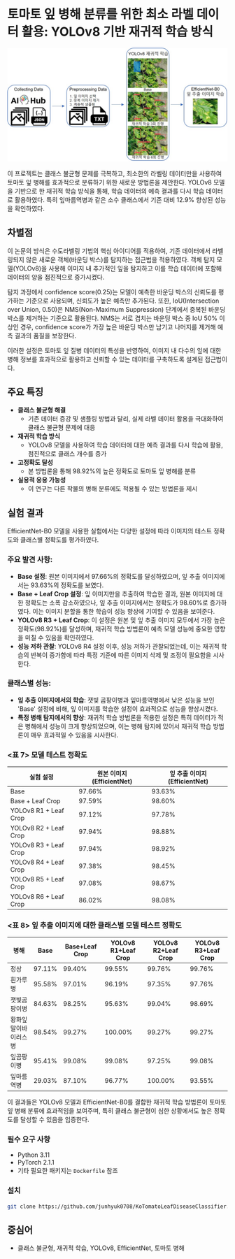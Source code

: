 # 토마토 잎 병해 분류를 위한 최소 라벨 데이터 활용: YOLOv8 기반 재귀적 학습 방식

![연구 프레임워크](그림4_연구프레임워크.jpg)

이 프로젝트는 클래스 불균형 문제를 극복하고, 최소한의 라벨링 데이터만을 사용하여 토마토 잎 병해를 효과적으로 분류하기 위한 새로운 방법론을 제안한다. YOLOv8 모델을 기반으로 한 재귀적 학습 방식을 통해, 학습 데이터의 예측 결과를 다시 학습 데이터로 활용하였다. 특히 잎마름역병과 같은 소수 클래스에서 기존 대비 12.9% 향상된 성능을 확인하였다.

## 차별점

이 논문의 방식은 수도라벨링 기법의 핵심 아이디어를 적용하여, 기존 데이터에서 라벨링되지 않은 새로운 객체(바운딩 박스)를 탐지하는 접근법을 적용하였다. 객체 탐지 모델(YOLOv8)을 사용해 이미지 내 추가적인 잎을 탐지하고 이를 학습 데이터에 포함해 데이터의 양을 점진적으로 증가시켰다.

탐지 과정에서 confidence score(0.25)는 모델이 예측한 바운딩 박스의 신뢰도를 평가하는 기준으로 사용되며, 신뢰도가 높은 예측만 추가된다. 또한, IoU(Intersection over Union, 0.50)은 NMS(Non-Maximum Suppression) 단계에서 중복된 바운딩 박스를 제거하는 기준으로 활용된다. NMS는 서로 겹치는 바운딩 박스 중 IoU 50% 이상인 경우, confidence score가 가장 높은 바운딩 박스만 남기고 나머지를 제거해 예측 결과의 품질을 보장한다.

이러한 설정은 토마토 잎 질병 데이터의 특성을 반영하여, 이미지 내 다수의 잎에 대한 병해 정보를 효과적으로 활용하고 신뢰할 수 있는 데이터를 구축하도록 설계된 접근법이다.

## 주요 특징

- **클래스 불균형 해결**
    -   기존 데이터 증강 및 샘플링 방법과 달리, 실제 라벨 데이터 활용을 극대화하여 클래스 불균형 문제에 대응
- **재귀적 학습 방식**
    -   YOLOv8 모델을 사용하여 학습 데이터에 대한 예측 결과를 다시 학습에 활용, 점진적으로 클래스 개수를 증가
- **고정확도 달성**
    -   본 방법론을 통해 98.92%의 높은 정확도로 토마토 잎 병해를 분류
- **실용적 응용 가능성**
    -   이 연구는 다른 작물의 병해 분류에도 적용될 수 있는 방법론을 제시

## 실험 결과

EfficientNet-B0 모델을 사용한 실험에서는 다양한 설정에 따라 이미지의 테스트 정확도와 클래스별 정확도를 평가하였다.

### 주요 발견 사항:
- **Base 설정**: 원본 이미지에서 97.66%의 정확도를 달성하였으며, 잎 추출 이미지에서는 93.63%의 정확도를 보였다.
- **Base + Leaf Crop 설정**: 잎 이미지만을 추출하여 학습한 결과, 원본 이미지에 대한 정확도는 소폭 감소하였으나, 잎 추출 이미지에서는 정확도가 98.60%로 증가하였다. 이는 이미지 분할을 통한 학습이 성능 향상에 기여할 수 있음을 보여준다.
- **YOLOv8 R3 + Leaf Crop**: 이 설정은 원본 및 잎 추출 이미지 모두에서 가장 높은 정확도(98.92%)를 달성하며, 재귀적 학습 방법론이 예측 모델 성능에 중요한 영향을 미칠 수 있음을 확인하였다.
- **성능 저하 관찰**: YOLOv8 R4 설정 이후, 성능 저하가 관찰되었는데, 이는 재귀적 학습의 반복이 증가함에 따라 특정 기준에 따른 이미지 삭제 및 조정이 필요함을 시사한다.

### 클래스별 성능:
- **잎 추출 이미지에서의 학습**: 잿빛 곰팡이병과 잎마름역병에서 낮은 성능을 보인 'Base' 설정에 비해, 잎 이미지를 학습한 설정이 효과적으로 성능을 향상시켰다.
- **특정 병해 탐지에서의 향상**: 재귀적 학습 방법론을 적용한 설정은 특히 데이터가 적은 병해에서 성능이 크게 향상되었으며, 이는 병해 탐지에 있어서 재귀적 학습 방법론이 매우 효과적일 수 있음을 시사한다.

### <표 7> 모델 테스트 정확도
| 실험 설정            | 원본 이미지 (EfficientNet) | 잎 추출 이미지 (EfficientNet) |
|----------------------|----------------------------|-------------------------------|
| Base                 | 97.66%                     | 93.63%                        |
| Base + Leaf Crop     | 97.59%                     | 98.60%                        |
| YOLOv8 R1 + Leaf Crop| 97.12%                     | 97.78%                        |
| YOLOv8 R2 + Leaf Crop| 97.94%                     | 98.88%                        |
| YOLOv8 R3 + Leaf Crop| 97.94%                     | 98.92%                        |
| YOLOv8 R4 + Leaf Crop| 97.38%                     | 98.45%                        |
| YOLOv8 R5 + Leaf Crop| 97.08%                     | 98.67%                        |
| YOLOv8 R6 + Leaf Crop| 86.02%                     | 98.08%                        |

### <표 8> 잎 추출 이미지에 대한 클래스별 모델 테스트 정확도
| 병해                  | Base       | Base+Leaf Crop | YOLOv8 R1+Leaf Crop | YOLOv8 R2+Leaf Crop | YOLOv8 R3+Leaf Crop |
|-----------------------|------------|----------------|---------------------|---------------------|---------------------|
| 정상                | 97.11%     | 99.40%         | 99.55%              | 99.76%              | 99.76%              |
| 흰가루병             | 95.58%     | 97.01%         | 96.19%              | 97.35%              | 97.76%              |
| 잿빛곰팡이병            | 84.63%     | 98.25%         | 95.63%              | 99.04%              | 98.69%              |
| 황화잎말이바이러스병    | 98.54%     | 99.27%         | 100.00%             | 99.27%              | 99.27%              |
| 잎곰팡이병           | 95.41%     | 99.08%         | 99.08%              | 97.25%              | 99.08%              |
| 잎마름역병          | 29.03%     | 87.10%         | 96.77%              | 100.00%             | 93.55%              |

이 결과들은 YOLOv8 모델과 EfficientNet-B0를 결합한 재귀적 학습 방법론이 토마토 잎 병해 분류에 효과적임을 보여주며, 특히 클래스 불균형이 심한 상황에서도 높은 정확도를 달성할 수 있음을 입증한다.

### 필수 요구 사항

- Python 3.11
- PyTorch 2.1.1
- 기타 필요한 패키지는 `Dockerfile` 참조
  

### 설치

```bash
git clone https://github.com/junhyuk0708/KoTomatoLeafDiseaseClassifier.git
```

## 중심어

-  클래스 불균형, 재귀적 학습, YOLOv8, EfficientNet, 토마토 병해
